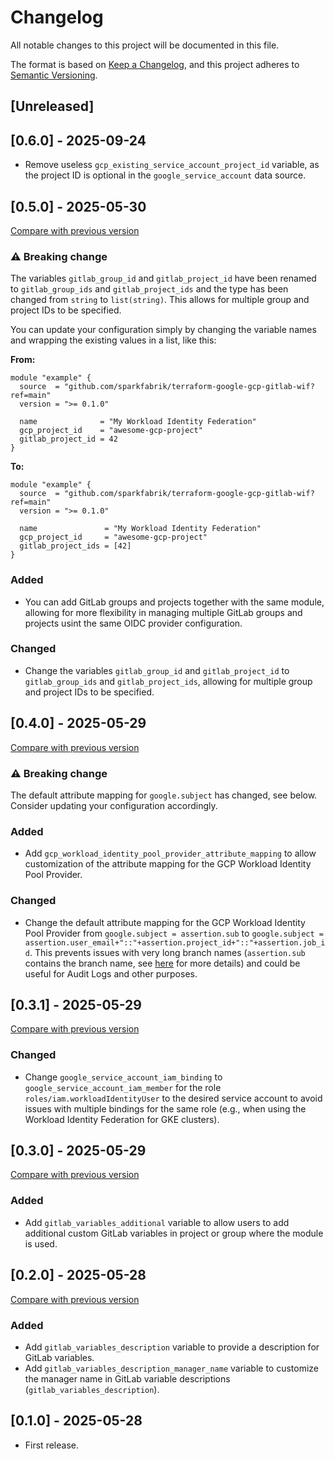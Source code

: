 # Changelog

All notable changes to this project will be documented in this file.

The format is based on [Keep a Changelog](https://keepachangelog.com/en/1.1.0/),
and this project adheres
to [Semantic Versioning](https://semver.org/spec/v2.0.0.html).

## [Unreleased]

## [0.6.0] - 2025-09-24

- Remove useless `gcp_existing_service_account_project_id` variable, as the project ID is optional in the `google_service_account` data source.

## [0.5.0] - 2025-05-30

[Compare with previous version](https://github.com/sparkfabrik/terraform-google-gcp-gitlab-wif/compare/0.4.0...0.5.0)

### :warning: Breaking change

The variables `gitlab_group_id` and `gitlab_project_id` have been renamed to `gitlab_group_ids` and `gitlab_project_ids` and the type has been changed from `string` to `list(string)`. This allows for multiple group and project IDs to be specified.

You can update your configuration simply by changing the variable names and wrapping the existing values in a list, like this:

**From:**

```hcl
module "example" {
  source  = "github.com/sparkfabrik/terraform-google-gcp-gitlab-wif?ref=main"
  version = ">= 0.1.0"

  name              = "My Workload Identity Federation"
  gcp_project_id    = "awesome-gcp-project"
  gitlab_project_id = 42
}
```

**To:**

```hcl
module "example" {
  source  = "github.com/sparkfabrik/terraform-google-gcp-gitlab-wif?ref=main"
  version = ">= 0.1.0"

  name               = "My Workload Identity Federation"
  gcp_project_id     = "awesome-gcp-project"
  gitlab_project_ids = [42]
}
```

### Added

- You can add GitLab groups and projects together with the same module, allowing for more flexibility in managing multiple GitLab groups and projects usint the same OIDC provider configuration.

### Changed

- Change the variables `gitlab_group_id` and `gitlab_project_id` to `gitlab_group_ids` and `gitlab_project_ids`, allowing for multiple group and project IDs to be specified.

## [0.4.0] - 2025-05-29

[Compare with previous version](https://github.com/sparkfabrik/terraform-google-gcp-gitlab-wif/compare/0.3.1...0.4.0)

### :warning: Breaking change

The default attribute mapping for `google.subject` has changed, see below. Consider updating your configuration accordingly.

### Added

- Add `gcp_workload_identity_pool_provider_attribute_mapping` to allow customization of the attribute mapping for the GCP Workload Identity Pool Provider.

### Changed

- Change the default attribute mapping for the GCP Workload Identity Pool Provider from `google.subject = assertion.sub` to `google.subject = assertion.user_email+"::"+assertion.project_id+"::"+assertion.job_id`. This prevents issues with very long branch names (`assertion.sub` contains the branch name, see [here](https://docs.gitlab.com/ci/secrets/id_token_authentication/#token-payload) for more details) and could be useful for Audit Logs and other purposes.

## [0.3.1] - 2025-05-29

[Compare with previous version](https://github.com/sparkfabrik/terraform-google-gcp-gitlab-wif/compare/0.3.0...0.3.1)

### Changed

- Change `google_service_account_iam_binding` to `google_service_account_iam_member` for the role `roles/iam.workloadIdentityUser` to the desired service account to avoid issues with multiple bindings for the same role (e.g., when using the Workload Identity Federation for GKE clusters).

## [0.3.0] - 2025-05-29

[Compare with previous version](https://github.com/sparkfabrik/terraform-google-gcp-gitlab-wif/compare/0.2.0...0.3.0)

### Added

- Add `gitlab_variables_additional` variable to allow users to add additional custom GitLab variables in project or group where the module is used.

## [0.2.0] - 2025-05-28

[Compare with previous version](https://github.com/sparkfabrik/terraform-google-gcp-gitlab-wif/compare/0.1.0...0.2.0)

### Added

- Add `gitlab_variables_description` variable to provide a description for GitLab variables.
- Add `gitlab_variables_description_manager_name` variable to customize the manager name in GitLab variable descriptions (`gitlab_variables_description`).

## [0.1.0] - 2025-05-28

- First release.
